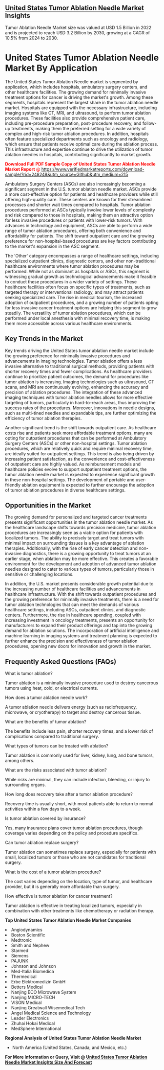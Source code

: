 <h2><a href="https://www.verifiedmarketreports.com/download-sample/?rid=248248&amp;utm_source=Github&amp;utm_medium=215" target="_blank">United States Tumor Ablation Needle Market</a> Insights</h2><p>Tumor Ablation Needle Market size was valued at USD 1.5 Billion in 2022 and is projected to reach USD 3.2 Billion by 2030, growing at a CAGR of 10.5% from 2024 to 2030.</p><p><div> <h1>United States Tumor Ablation Needle Market By Application</h1> <p>The United States Tumor Ablation Needle market is segmented by application, which includes hospitals, ambulatory surgery centers, and other healthcare facilities. The growing demand for minimally invasive treatment options for cancer is driving the market's growth. Among these segments, hospitals represent the largest share in the tumor ablation needle market. Hospitals are equipped with the necessary infrastructure, including imaging systems like CT, MRI, and ultrasound, to perform tumor ablation procedures. These facilities also provide comprehensive patient care, including pre-procedure preparation, post-procedure recovery, and follow-up treatments, making them the preferred setting for a wide variety of complex and high-risk tumor ablation procedures. In addition, hospitals often feature specialized departments such as oncology and radiology, which ensure that patients receive optimal care during the ablation process. This infrastructure and expertise continue to drive the utilization of tumor ablation needles in hospitals, contributing significantly to market growth. </p> <p><p><span class=""><span style="color: #ff0000;"><strong>Download Full PDF Sample Copy of United States Tumor Ablation Needle Market Report</strong> @ </span><a href="https://www.verifiedmarketreports.com/download-sample/?rid=248248&amp;utm_source=Github&amp;utm_medium=215" target="_blank">https://www.verifiedmarketreports.com/download-sample/?rid=248248&amp;utm_source=Github&amp;utm_medium=215</a></span></p></p> <p>Ambulatory Surgery Centers (ASCs) are also increasingly becoming a significant segment in the U.S. tumor ablation needle market. ASCs provide a more cost-effective option for patients and healthcare providers while still offering high-quality care. These centers are known for their streamlined processes and shorter wait times compared to hospitals. Tumor ablation procedures performed at ASCs typically involve lower levels of complexity and risk compared to those in hospitals, making them an attractive option for less invasive procedures or patients with lower-risk tumors. With advances in technology and equipment, ASCs are able to perform a wide range of tumor ablation procedures, offering both convenience and affordability for patients. The shift toward outpatient care and the growing preference for non-hospital-based procedures are key factors contributing to the market's expansion in the ASC segment. </p> <p>The 'Other' category encompasses a range of healthcare settings, including specialized outpatient clinics, diagnostic centers, and other non-traditional healthcare environments where tumor ablation procedures may be performed. While not as dominant as hospitals or ASCs, this segment is witnessing gradual growth as technological advancements make it feasible to conduct these procedures in a wider variety of settings. These healthcare facilities often focus on specific types of treatments, such as targeted therapy or interventional radiology, and may attract patients seeking specialized care. The rise in medical tourism, the increased adoption of outpatient procedures, and a growing number of patients opting for less invasive cancer treatment options are helping this segment to grow steadily. The versatility of tumor ablation procedures, which can be performed under local anesthesia with minimal recovery time, is making them more accessible across various healthcare environments. </p> <h2>Key Trends in the Market</h2> <p>Key trends driving the United States tumor ablation needle market include the growing preference for minimally invasive procedures and advancements in imaging technologies. Tumor ablation offers a less invasive alternative to traditional surgical methods, providing patients with shorter recovery times and fewer complications. As healthcare providers continue to prioritize patient outcomes, the demand for procedures like tumor ablation is increasing. Imaging technologies such as ultrasound, CT scans, and MRI are continuously evolving, enhancing the accuracy and precision of ablation procedures. The integration of these advanced imaging techniques with tumor ablation needles allows for more effective targeting of tumors, particularly in hard-to-reach areas, thus improving the success rates of the procedures. Moreover, innovations in needle designs, such as multi-tined needles and expandable tips, are further optimizing the efficiency of tumor ablation therapies. </p> <p>Another significant trend is the shift towards outpatient care. As healthcare costs rise and patients seek more affordable treatment options, many are opting for outpatient procedures that can be performed at Ambulatory Surgery Centers (ASCs) or other non-hospital settings. Tumor ablation procedures, which are relatively quick and require minimal recovery time, are ideally suited for outpatient settings. This trend is also being driven by increasing patient satisfaction, as the convenience and cost-effectiveness of outpatient care are highly valued. As reimbursement models and healthcare policies evolve to support outpatient treatment options, the tumor ablation needle market is expected to experience significant growth in these non-hospital settings. The development of portable and user-friendly ablation equipment is expected to further encourage the adoption of tumor ablation procedures in diverse healthcare settings. </p> <h2>Opportunities in the Market</h2> <p>The growing demand for personalized and targeted cancer treatments presents significant opportunities in the tumor ablation needle market. As the healthcare landscape shifts towards precision medicine, tumor ablation procedures are increasingly seen as a viable option for patients with localized tumors. The ability to precisely target and treat tumors with minimal impact on surrounding tissues is a key advantage of ablation therapies. Additionally, with the rise of early cancer detection and non-invasive diagnostics, there is a growing opportunity to treat tumors at an earlier stage, when ablation may be more effective. This creates a favorable environment for the development and adoption of advanced tumor ablation needles designed to cater to various types of tumors, particularly those in sensitive or challenging locations. </p> <p>In addition, the U.S. market presents considerable growth potential due to the increasing number of healthcare facilities and advancements in healthcare infrastructure. With the shift towards outpatient procedures and the growing preference for minimally invasive treatments, there is a need for tumor ablation technologies that can meet the demands of various healthcare settings, including ASCs, outpatient clinics, and diagnostic centers. Furthermore, the rise in healthcare spending, coupled with increasing investment in oncology treatments, presents an opportunity for manufacturers to expand their product offerings and tap into the growing demand for ablation solutions. The incorporation of artificial intelligence and machine learning in imaging systems and treatment planning is expected to further enhance the precision and effectiveness of tumor ablation procedures, opening new doors for innovation and growth in the market. </p> <h2>Frequently Asked Questions (FAQs)</h2> <p>What is tumor ablation? </p> <p>Tumor ablation is a minimally invasive procedure used to destroy cancerous tumors using heat, cold, or electrical currents.</p> <p>How does a tumor ablation needle work? </p> <p>A tumor ablation needle delivers energy (such as radiofrequency, microwave, or cryotherapy) to target and destroy cancerous tissue.</p> <p>What are the benefits of tumor ablation? </p> <p>The benefits include less pain, shorter recovery times, and a lower risk of complications compared to traditional surgery.</p> <p>What types of tumors can be treated with ablation? </p> <p>Tumor ablation is commonly used for liver, kidney, lung, and bone tumors, among others.</p> <p>What are the risks associated with tumor ablation? </p> <p>While risks are minimal, they can include infection, bleeding, or injury to surrounding organs.</p> <p>How long does recovery take after a tumor ablation procedure? </p> <p>Recovery time is usually short, with most patients able to return to normal activities within a few days to a week.</p> <p>Is tumor ablation covered by insurance? </p> <p>Yes, many insurance plans cover tumor ablation procedures, though coverage varies depending on the policy and procedure specifics.</p> <p>Can tumor ablation replace surgery? </p> <p>Tumor ablation can sometimes replace surgery, especially for patients with small, localized tumors or those who are not candidates for traditional surgery.</p> <p>What is the cost of a tumor ablation procedure? </p> <p>The cost varies depending on the location, type of tumor, and healthcare provider, but it is generally more affordable than surgery.</p> <p>How effective is tumor ablation for cancer treatment? </p> <p>Tumor ablation is effective in treating localized tumors, especially in combination with other treatments like chemotherapy or radiation therapy.</p> </div></p><p><strong>Top United States Tumor Ablation Needle Market Companies</strong></p><div data-test-id=""><p><li>Angiodynamics</li><li> Boston Scientific</li><li> Medtronic</li><li> Smith and Nephew</li><li> Starmed</li><li> Siemens</li><li> PAJUNK</li><li> Johnson and Johnson</li><li> Med-Italia Biomedica</li><li> Thermedical</li><li> Erbe Elektromedizin GmbH</li><li> Betters Medical</li><li> Nanjing ECO Microwave System</li><li> Nanjing MICRO-TECH</li><li> VISON Medical</li><li> Nanjing Greatwall Wisemedical Tech</li><li> Angel Medical Science and Technology</li><li> Leader Electronics</li><li> Zhuhai Hokai Medical</li><li> MedSphere International</li></p><div><strong>Regional Analysis of&nbsp;United States Tumor Ablation Needle Market</strong></div><ul><li dir="ltr"><p dir="ltr">North America&nbsp;(United States, Canada, and Mexico, etc.)</p></li></ul><p><strong>For More Information or Query, Visit @&nbsp;</strong><strong><a href="https://www.verifiedmarketreports.com/product/tumor-ablation-needle-market/?utm_source=Github&amp;utm_medium=215" target="_blank">United States Tumor Ablation Needle Market Insights Size And Forecast</a></strong></p></div>
